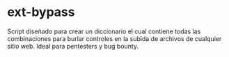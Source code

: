 # ext-bypass
Script diseñado para crear un diccionario el cual contiene todas las combinaciones para burlar controles en la subida de archivos de cualquier sitio web. Ideal para pentesters y bug bounty.
